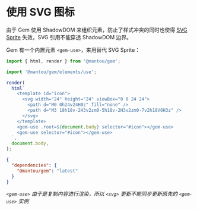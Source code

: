 # 使用 SVG 图标

由于 Gem 使用 ShadowDOM 来组织元素，防止了样式冲突的同时也使得 [SVG Sprite](https://css-tricks.com/svg-sprites-use-better-icon-fonts/) 失效，SVG 引用不能穿透 ShadowDOM 边界。

Gem 有一个内置元素 `<gem-use>`，来用替代 SVG Sprite：

<gbp-sandpack>

```js index.js
import { html, render } from '@mantou/gem';

import '@mantou/gem/elements/use';

render(
  html`
    <template id="icon">
      <svg width="24" height="24" viewBox="0 0 24 24">
        <path d="M0 0h24v24H0z" fill="none" />
        <path d="M3 18h18v-2H3v2zm0-5h18v-2H3v2zm0-7v2h18V6H3z" />
      </svg>
    </template>
    <gem-use .root=${document.body} selector="#icon"></gem-use>
    <gem-use selector="#icon"></gem-use>
  `,
  document.body,
);
```

```json package.json hidden
{
  "dependencies": {
    "@mantou/gem": "latest"
  }
}
```

</gbp-sandpack>

_`<gem-use>` 由于是复制内容进行渲染，所以 `<svg>` 更新不能同步更新原先的 `<gem-use>` 实例_

